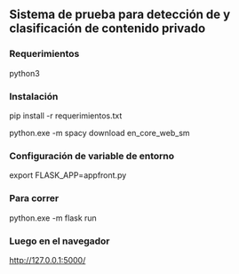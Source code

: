 ﻿## Sistema de prueba para detección de y clasificación de contenido privado

### Requerimientos

python3

### Instalación

pip install -r requerimientos.txt

python.exe -m spacy download en_core_web_sm

### Configuración de variable de entorno

export FLASK_APP=appfront.py

### Para correr

python.exe -m flask run

### Luego en el navegador

http://127.0.0.1:5000/



